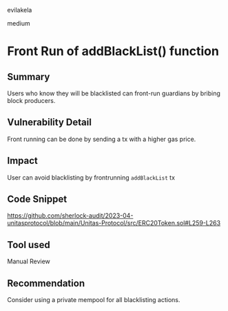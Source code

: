 evilakela

medium

# Front Run of addBlackList() function

## Summary
Users who know they will be blacklisted can front-run guardians by bribing block producers.

## Vulnerability Detail
Front running can be done by sending a tx with a higher gas price.

## Impact
User can avoid blacklisting by frontrunning `addBlackList` tx

## Code Snippet
https://github.com/sherlock-audit/2023-04-unitasprotocol/blob/main/Unitas-Protocol/src/ERC20Token.sol#L259-L263

## Tool used
Manual Review

## Recommendation
Consider using a private mempool for all blacklisting actions.